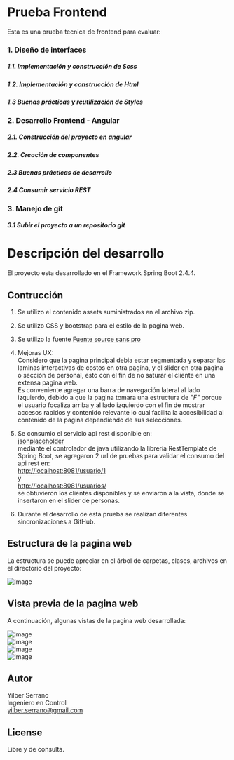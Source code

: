 # Prueba Frontend

Esta es una prueba tecnica de frontend para evaluar:

### 1. Diseño de interfaces
##### 1.1. Implementación y construcción de Scss
##### 1.2. Implementación y construcción de Html
##### 1.3 Buenas prácticas y reutilización de Styles
	
### 2. Desarrollo Frontend - Angular
##### 2.1. Construcción del proyecto en angular
##### 2.2. Creación de componentes
##### 2.3 Buenas prácticas de desarrollo
##### 2.4 Consumir servicio REST

### 3. Manejo de git
##### 3.1 Subir el proyecto a un repositorio git

# Descripción del desarrollo

El proyecto esta desarrollado en el Framework Spring Boot 2.4.4.

## Contrucción
1. Se utilizo el contenido assets suministrados en el archivo zip.
2. Se utilizo CSS y bootstrap para el estilo de la pagina web.
3. Se utilizo la fuente
[Fuente source sans pro](https://fonts.google.com/specimen/Source+Sans+Pro)
4. Mejoras UX:  
Considero que la pagina principal debia estar segmentada y separar las laminas interactivas de costos en otra pagina, y el slider en otra pagina o sección de personal, esto con el fin de no saturar el cliente en una extensa pagina web.  
Es conveniente agregar una barra de navegación lateral al lado izquierdo, debido a que la pagina tomara una estructura de *"F"* 
porque el usuario focaliza arriba y al lado izquierdo con el fin de mostrar accesos rapidos y contenido relevante lo cual facilita
la accesibilidad al contenido de la pagina dependiendo de sus selecciones.
5. Se consumio el servicio api rest disponible en:  
[jsonplaceholder](http://jsonplaceholder.typicode.com/)  
mediante el controlador de java utilizando la libreria RestTemplate de Spring Boot, se agregaron 2 url de pruebas para validar el consumo del api rest en:  
[http://localhost:8081/usuario/1](http://localhost:8081/usuario/1)  
y  
[http://localhost:8081/usuarios/](http://localhost:8081/usuarios/)  
se obtuvieron los clientes disponibles y se enviaron a la vista, donde se insertaron en el slider de personas.

6. Durante el desarrollo de esta prueba se realizan diferentes sincronizaciones a GitHub.


## Estructura de la pagina web

La estructura se puede apreciar en el árbol de carpetas, clases, archivos en el directorio del proyecto:  

![image](https://drive.google.com/uc?export=view&id=1KUqgtId0Ju41Ujo_4AIbfiHNeH8rLNOl)  

## Vista previa de la pagina web

A continuación, algunas vistas de la pagina web desarrollada:  

![image](https://drive.google.com/uc?export=view&id=1s760ZXepqQEk31-pUefvechJ2aMUNzsz)  
![image](https://drive.google.com/uc?export=view&id=1ozQoID8gM6U5w3_Tb4oOFg1-tU-YBsXH)  
![image](https://drive.google.com/uc?export=view&id=1E38i4Hr8T-5sZCvUlaeXUKEqGcMgxRqq)  
![image](https://drive.google.com/uc?export=view&id=1TUh_7ezKb1YTyCvXWb5nda8cpucGHmOW)  

## Autor
Yilber Serrano  
Ingeniero en Control  
yilber.serrano@gmail.com  

## License
Libre y de consulta.